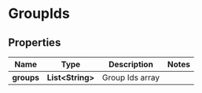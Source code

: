 
# GroupIds

## Properties
Name | Type | Description | Notes
------------ | ------------- | ------------- | -------------
**groups** | **List&lt;String&gt;** | Group Ids array | 



